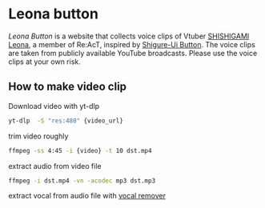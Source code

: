 # Leona button

_Leona Button_ is a website that collects voice clips of Vtuber [SHISHIGAMI Leona](https://www.youtube.com/@Leona_Shishigami), a member of Re:AcT, inspired by [Shigure-Ui Button](https://leiros.cloudfree.jp/usbtn/usbtn.html).
The voice clips are taken from publicly available YouTube broadcasts. Please use the voice clips at your own risk.

## How to make video clip

Download video with yt-dlp

```bash
yt-dlp  -S "res:480" {video_url}
```

trim video roughly

```bash
ffmpeg -ss 4:45 -i {video} -t 10 dst.mp4
```

extract audio from video file

```bash
ffmpeg -i dst.mp4 -vn -acodec mp3 dst.mp3
```

extract vocal from audio file with [vocal remover](https://vocalremover.org/ja/)
